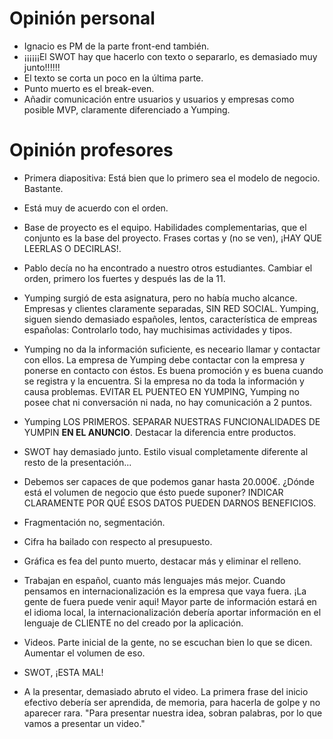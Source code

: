 # Opinión personal
- Ignacio es PM de la parte front-end también.
- ¡¡¡¡¡¡El SWOT hay que hacerlo con texto o separarlo, es demasiado muy junto!!!!!!
- El texto se corta un poco en la última parte.
- Punto muerto es el break-even.
- Añadir comunicación entre usuarios y usuarios y empresas como posible MVP, claramente diferenciado a Yumping.

# Opinión profesores
- Primera diapositiva: Está bien que lo primero sea el modelo de negocio. Bastante.
- Está muy de acuerdo con el orden.
- Base de proyecto es el equipo. Habilidades complementarias, que el conjunto es la base del proyecto. Frases cortas y (no se ven), ¡HAY QUE LEERLAS O DECIRLAS!.
- Pablo decía no ha encontrado a nuestro otros estudiantes. Cambiar el orden, primero los fuertes y después las de la 11.
- Yumping surgió de esta asignatura, pero no había mucho alcance. Empresas y clientes claramente separadas, SIN RED SOCIAL. Yumping, siguen siendo demasiado españoles, lentos, característica de empreas españolas: Controlarlo todo, hay muchisimas actividades y tipos. 
- Yumping no da la información suficiente, es neceario llamar y contactar con ellos. La empresa de Yumping debe contactar con la empresa y ponerse en contacto con éstos. Es buena promoción y es buena cuando se registra y la encuentra. Si la empresa no da toda la información y causa problemas. EVITAR EL PUENTEO EN YUMPING, Yumping no posee chat ni conversación ni nada, no hay comunicación a 2 puntos. 
- Yumping LOS PRIMEROS. SEPARAR NUESTRAS FUNCIONALIDADES DE YUMPIN **EN EL ANUNCIO**. Destacar la diferencia entre productos.
- SWOT hay demasiado junto. Estilo visual completamente diferente al resto de la presentación...
- Debemos ser capaces de que podemos ganar hasta 20.000€. ¿Dónde está el volumen de negocio que ésto puede suponer? INDICAR CLARAMENTE POR QUÉ ESOS DATOS PUEDEN DARNOS BENEFICIOS.
- Fragmentación no, segmentación.
- Cifra ha bailado con respecto al presupuesto.
- Gráfica es fea del punto muerto, destacar más y eliminar el relleno.
- Trabajan en español, cuanto más lenguajes más mejor. Cuando pensamos en internacionalización es la empresa que vaya fuera. ¡La gente de fuera puede venir aqui! Mayor parte de información estará en el idioma local, la internacionalización debería aportar información en el lenguaje de CLIENTE no del creado por la aplicación.
- Videos. Parte inicial de la gente, no se escuchan bien lo que se dicen. Aumentar el volumen de eso.

- SWOT, ¡ESTA MAL!
- A la presentar, demasiado abruto el video. La primera frase del inicio efectivo debería ser aprendida, de memoria, para hacerla de golpe y no aparecer rara. "Para presentar nuestra idea, sobran palabras, por lo que vamos a presentar un video."

